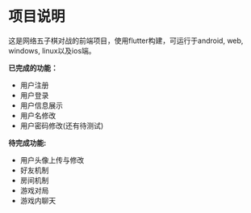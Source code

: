# 项目说明

这是网络五子棋对战的前端项目，使用flutter构建，可运行于android, web, windows, linux以及ios端。

**已完成的功能：**

- 用户注册
- 用户登录
- 用户信息展示
- 用户名修改
- 用户密码修改(还有待测试)

**待完成功能:**
- 用户头像上传与修改
- 好友机制
- 房间机制
- 游戏对局
- 游戏内聊天